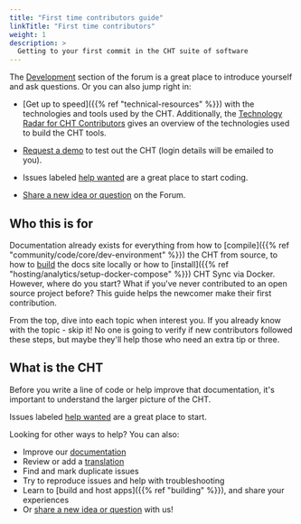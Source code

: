 ```yaml
---
title: "First time contributors guide"
linkTitle: "First time contributors"
weight: 1
description: >
  Getting to your first commit in the CHT suite of software
---
```



The [Development](https://forum.communityhealthtoolkit.org/c/support/development/7) section of the forum is a great place to introduce yourself and ask questions. Or you can also jump right in:
- [Get up to speed]({{% ref "technical-resources" %}}) with the technologies and tools used by the CHT. Additionally, the [Technology Radar for CHT Contributors](https://docs.communityhealthtoolkit.org/cht-tech-radar-contributors/) gives an overview of the technologies used to build the CHT tools.
- [Request a demo](https://communityhealthtoolkit.org/contact) to test out the CHT (login details will be emailed to you).
- Issues labeled [help wanted](https://github.com/medic/cht-core/issues?q=is%3Aopen%20is%3Aissue%20label%3A%22Help%20wanted%22) are a great place to start coding.

- [Share a new idea or question](https://forum.communityhealthtoolkit.org/) on the Forum.

## Who this is for

Documentation already exists for everything from how to [compile]({{% ref "community/code/core/dev-environment" %}}) the CHT from source, to how to [build](https://github.com/medic/cht-docs/blob/main/README.md) the docs site locally or how to [install]({{% ref "hosting/analytics/setup-docker-compose" %}}) CHT Sync via Docker.  However, where do you start?  What if you've never contributed to an open source project before? This guide helps the newcomer make their first contribution.

From the top, dive into each topic when interest you.  If you already know with the topic - skip it! No one is going to verify if new contributors followed these steps, but maybe they'll help those who need an extra tip or three.

## What is the CHT

Before you write a line of code or help improve that documentation, it's important to understand the larger picture of the CHT.


Issues labeled [help wanted](https://github.com/medic/cht-core/labels/Help%20wanted) are a great place to start.

Looking for other ways to help? You can also:
* Improve our [documentation](#improving-our-documentation)
* Review or add a [translation](#translations)
* Find and mark duplicate issues
* Try to reproduce issues and help with troubleshooting
* Learn to [build and host apps]({{% ref "building" %}}), and share your experiences
* Or [share a new idea or question](https://forum.communityhealthtoolkit.org) with us!

